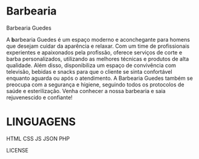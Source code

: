 # Barbearia
Barbearia Guedes

A **b**arbearia Guedes é um espaço moderno e aconchegante para homens que desejam cuidar da aparência e relaxar. Com um time de profissionais experientes e apaixonados pela profissão, oferece serviços de corte e barba personalizados, utilizando as melhores técnicas e produtos de alta qualidade. Além disso, disponibiliza um espaço de convivência com televisão, bebidas e snacks para que o cliente se sinta confortável enquanto aguarda ou após o atendimento. A Barbearia Guedes também se preocupa com a segurança e higiene, seguindo todos os protocolos de saúde e esterilização. Venha conhecer a nossa barbearia e saia rejuvenescido e confiante!

# LINGUAGENS 

HTML
CSS
JS
JSON
PHP

LICENSE
